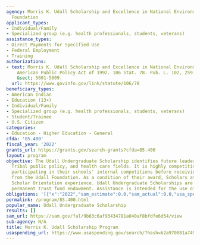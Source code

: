 ```yaml
---
agency: Morris K. Udall Scholarship and Excellence in National Environmental Policy
  Foundation
applicant_types:
- Individual/Family
- Specialized group (e.g. health professionals, students, veterans)
assistance_types:
- Direct Payments for Specified Use
- Federal Employment
- Training
authorizations:
- text: Morris K. Udall Scholarship and Excellence in National Environmental and Native
    American Public Policy Act of 1992. 106 Stat. 78. Pub. L. 102, 259. 20 U.S.C.
    &sect; 5601-5609.
  url: https://www.govinfo.gov/link/statute/106/78
beneficiary_types:
- American Indian
- Education (13+)
- Individual/Family
- Specialized group (e.g. health professionals, students, veterans)
- Student/Trainee
- U.S. Citizen
categories:
- Education - Higher Education - General
cfda: '85.400'
fiscal_year: '2022'
grants_url: https://grants.gov/search-grants?cfda=85.400
layout: program
objective: The Udall Undergraduate Scholarship identifies future leaders in environmental,
  Tribal public policy, and health care fields. It is highly competitive, with students
  participating in their schools' internal competitions before receiving consideration
  from the Udall Foundation. As a condition of their award, Scholars attend a multiday
  Scholar Orientation experience. Udall Undergraduate Scholarships are funded by a
  permanent trust fund endowment. Assistance is intended for the use of Scholars only.
obligations: '[{"x":"2022","sam_estimate":0.0,"sam_actual":0.0,"usa_spending_actual":0.0},{"x":"2023","sam_estimate":0.0,"sam_actual":385000.0,"usa_spending_actual":0.0},{"x":"2024","sam_estimate":385000.0,"sam_actual":0.0,"usa_spending_actual":0.0}]'
permalink: /program/85.400.html
popular_name: Udall Undergraduate Scholarship
results: []
sam_url: https://sam.gov/fal/9b63c6af93434781a040af8bfdfe6d54/view
sub-agency: N/A
title: Morris K. Udall Scholarship Program
usaspending_url: https://www.usaspending.gov/search/?hash=b2a970881a74969cfd69eea278be4e9d
---
```

